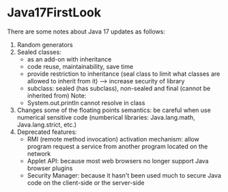 ﻿# Java17FirstLook
There are some notes about Java 17 updates as follows: 

1. Random generators
2. Sealed classes:
    - as an add-on with inheritance
    - code reuse, maintainability, save time
    - provide restriction to inheritance (seal class to limit what classes are allowed to inherit from it) --> increase security of library
    - subclass: sealed (has subclass), non-sealed and final (cannot be inherited from)
    Note:
    - System.out.println cannot resolve in class
3. Changes some of the floating points semantics: be careful when use numerical sensitive code (numberical libraries: Java.lang.math, Java.lang.strict, etc.)
4. Deprecated features:
    - RMI (remote method invocation) activation mechanism: allow program request a service from another program located on the network
    - Applet API: because most web browsers no longer support Java browser plugins
    - Security Manager: because it hasn't been used much to secure Java code on the client-side or the server-side
